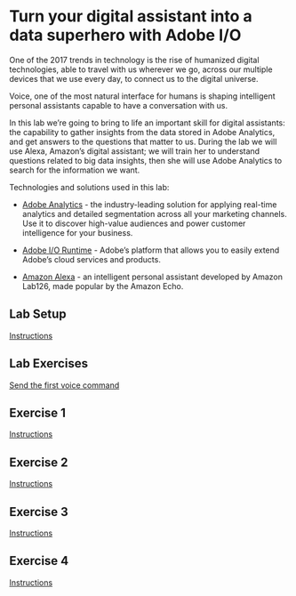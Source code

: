 # Turn your digital assistant into a data superhero with Adobe I/O

One of the 2017 trends in technology is the rise of humanized digital technologies, able to travel with us wherever we go, across our multiple devices that we use every day, to connect us to the digital universe.

Voice, one of the most natural interface for humans is shaping intelligent personal assistants capable to have a conversation with us.

In this lab we’re going to bring to life an important skill for digital assistants: the capability to gather insights from the data stored in Adobe Analytics, and get answers to the questions that matter to us. During the lab we will use Alexa, Amazon’s digital assistant; we will train her to understand questions related to big data insights, then she will use Adobe Analytics to search for the information we want.

Technologies and solutions used in this lab:

* [Adobe Analytics](http://www.adobe.com/marketing-cloud/web-analytics.html) - the industry-leading solution for applying real-time analytics and detailed segmentation across all your marketing channels. Use it to discover high-value audiences and power customer intelligence for your business.

* [Adobe I/O Runtime](https://www.adobe.io/) - Adobe’s platform that allows you to easily extend Adobe’s cloud services and products.

* [Amazon Alexa](https://alexa.amazon.com) - an intelligent personal assistant developed by Amazon Lab126, made popular by the Amazon Echo.


## Lab Setup
[Instructions](/docs/setup.md#setting-up)

## Lab Exercises

[Send the first voice command](/exercises/exercise-1/README.md#send-the-first-voice-command-to-your-skill)

## Exercise 1
[Instructions](/exercises/exercise-1#exercise-1)

## Exercise 2
[Instructions](/exercises/exercise-2)

## Exercise 3
[Instructions](/exercises/exercise-3)

## Exercise 4
[Instructions](/exercises/exercise-4)
